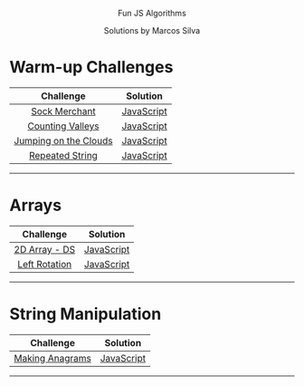 <p align="center">
  Fun JS Algorithms 
</p>
<p align="center">
</p>
<p align="center">
  Solutions by Marcos Silva
</p>

# Warm-up Challenges
| Challenge       | Solution |
|:---------------:|:--------:|
[Sock Merchant](https://www.hackerrank.com/challenges/sock-merchant)| [JavaScript](WarmUpChallenges/sockMerchant.js) |
[Counting Valleys](https://www.hackerrank.com/challenges/counting-valleys)| [JavaScript](WarmUpChallenges/countingValleys.js) |
[Jumping on the Clouds](https://www.hackerrank.com/challenges/jumping-on-the-clouds)| [JavaScript](WarmUpChallenges/jumpingOnTheClouds.js) |
[Repeated String](https://www.hackerrank.com/challenges/repeated-string)| [JavaScript](WarmUpChallenges/repeatedString.js) |
---

# Arrays
| Challenge       | Solution |
|:---------------:|:--------:|
[2D Array - DS](https://www.hackerrank.com/challenges/2d-array)| [JavaScript](Arrays/2dArray.js) |
[Left Rotation](https://www.hackerrank.com/challenges/ctci-array-left-rotation)| [JavaScript](Arrays/leftRotation.js) |
---

# String Manipulation
| Challenge       | Solution |
|:---------------:|:--------:|
[Making Anagrams](https://www.hackerrank.com/challenges/alternating-characters)| [JavaScript](StringManipulation/makingAnagrams.js) |
---
